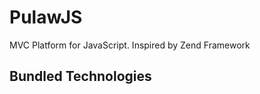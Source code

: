 PulawJS
=======

MVC Platform for JavaScript. Inspired by Zend Framework

## Bundled Technologies ##